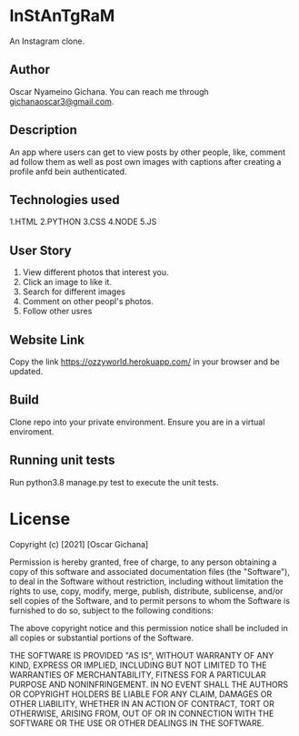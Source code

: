 # InStAnTgRaM

An Instagram clone.

## Author

Oscar Nyameino Gichana. You can reach me through gichanaoscar3@gmail.com.

## Description

An app where users can get to view posts by other people, like, comment ad follow them as well as post own images with captions after creating a profile anfd bein authenticated.

## Technologies used

1.HTML 2.PYTHON 3.CSS 4.NODE 5.JS

## User Story

1. View different photos that interest you.
2. Click an image to like it.
3. Search for different images
4. Comment on other peopl's photos.
5. Follow other usres

## Website Link

Copy the link https://ozzyworld.herokuapp.com/ in your browser and be updated.


## Build

Clone repo into your private environment. Ensure you are in a virtual enviroment.

## Running unit tests

Run python3.8 manage.py test to execute the unit tests.




# License

Copyright (c) [2021] [Oscar Gichana]

Permission is hereby granted, free of charge, to any person obtaining a copy of this software and associated documentation files (the "Software"), to deal in the Software without restriction, including without limitation the rights to use, copy, modify, merge, publish, distribute, sublicense, and/or sell copies of the Software, and to permit persons to whom the Software is furnished to do so, subject to the following conditions:

The above copyright notice and this permission notice shall be included in all copies or substantial portions of the Software.

THE SOFTWARE IS PROVIDED "AS IS", WITHOUT WARRANTY OF ANY KIND, EXPRESS OR IMPLIED, INCLUDING BUT NOT LIMITED TO THE WARRANTIES OF MERCHANTABILITY, FITNESS FOR A PARTICULAR PURPOSE AND NONINFRINGEMENT. IN NO EVENT SHALL THE AUTHORS OR COPYRIGHT HOLDERS BE LIABLE FOR ANY CLAIM, DAMAGES OR OTHER LIABILITY, WHETHER IN AN ACTION OF CONTRACT, TORT OR OTHERWISE, ARISING FROM, OUT OF OR IN CONNECTION WITH THE SOFTWARE OR THE USE OR OTHER DEALINGS IN THE SOFTWARE.
